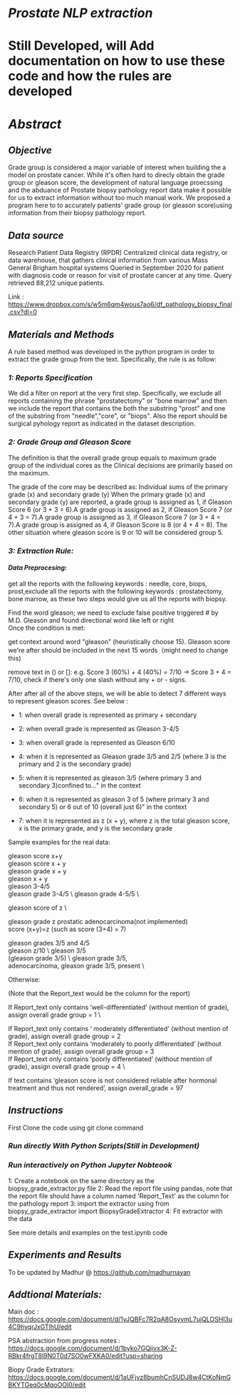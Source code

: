 # *Prostate NLP extraction*
# Still Developed, will Add documentation on how to use these code and how the rules are developed

# *Abstract*

## *Objective*

Grade group is considered a major variable of interest when building the a model on prostate cancer. While it's often hard to direcly obtain the grade group or gleason score, the development of natural language proecssing and the abduance of Prostate biopsy pathology report data make it possible for us to extract information without too much manual work. We proposed a program here to to accurately patients' grade group (or gleason score)using information from their biopsy pathology report.

## *Data source*
Research Patient Data Registry (RPDR) Centralized clinical data registry, or data warehouse, that gathers clinical information from various Mass General Brigham hospital systems Queried in September 2020 for patient with diagnosis code or reason for visit of prostate cancer at any time. Query retrieved 88,212 unique patients.

Link : https://www.dropbox.com/s/w5m6qm4wous7ao6/df_pathology_biopsy_final.csv?dl=0

## *Materials and Methods*

A rule based method was developed in the python program in order to extract the grade group from the text. Specifically, the rule is as follow:

### *1: Reports Specification*

We did a filter on report at the very first step. Specifically, we exclude all reports containing the phrase "prostatectomy" or "bone marrow" and then we include the report that contains the both the substring "prost" and one of the substring from "needle","core", or "biops". Also the report should be surgical pyhology report as indicated in the dataset description.

### *2: Grade Group and Gleason Score*

The definition is that the overall grade group equals to maximum grade group of the individual cores as the Clinical decisions are primarily based on the maximum.

The grade of the core may be described as:
Individual sums of the primary grade (x) and secondary grade (y)
When the primary grade (x) and secondary grade (y) are reported, a grade group is assigned as 1, if Gleason Score 6 (or 3 + 3 = 6).A grade group is assigned as 2, if Gleason Score 7 (or 4 + 3 = 7).A grade group is assigned as 3, if Gleason Score 7 (or 3 + 4 = 7).A grade group is assigned as 4, if Gleason Score is 8 (or 4 + 4 = 8). The other situation where gleason score is 9 or 10 will be considered group 5.

### *3: Extraction Rule:*

#### *Data Preprocesing:*

get all the reports with the following keywords : needle, core, biops, prost,exclude all the reports with the following keywords : prostatectomy, bone marrow, as these two steps would give us all the reports with biopsy.

Find the word gleason; we need to exclude false positive triggered # by M.D. Gleason and found directional word like left or right
\
Once the condition is met: 

get context around word "gleason" (heuristically choose 15). Gleason score we're after should be included in the next 15 words（might need to change this)

remove text in () or []: e.g. Score 3 (60%) + 4 (40%) = 7/10 -> Score 3 + 4 = 7/10,
check if there's only one slash without any + or - signs. 


After after all of the above steps,
we will be able to detect 7 different ways to represent gleason scores. See below :



* 1: when overall grade is represented as primary + secondary

* 2: when overall grade is represented as Gleason 3-4/5

* 3: when overall grade is represented as Gleason 6/10 

* 4: when it is represented as Gleason grade 3/5 and 2/5 (where 3 is the primary and 2 is the secondary grade)

* 5: when it is represented as gleason 3/5 (where primary 3 and secondary 3)confined to..." in the context

* 6: when it is represented as gleason 3 of 5 (where primary 3 and secondary 5) or 6 out of 10 (overall just 6)" in the context

* 7: when it is represented as z (x + y), where z is the total gleason score, x is the primary grade, and y is the secondary grade

Sample examples for the real data:

gleason score x+y  \
gleason score x + y  \
gleason grade x + y  \
gleason x + y  \
gleason 3-4/5 \
gleason grade 3-4/5 \ 
gleason grade 4-5/5 \

gleason score of z \

gleason grade z prostatic adenocarcinoma(not implemented) \
score (x+y)=z (such as score (3+4) = 7)

gleason grades 3/5 and 4/5 \
gleason z/10 \ 
gleason 3/5 \
(gleason grade 3/5) \ 
gleason grade 3/5, \
adenocarcinoma, gleason grade 3/5, present \

Otherwise: 

(Note that the Report_text would be the column for the report)

If Report_text only contains ‘well-differentiated’ (without mention of grade), assign overall grade group = 1 \

If Report_text only contains ‘ moderately differentiated’ (without mention of grade), assign overall grade group = 2
\
If Report_text only contains ‘moderately to poorly differentiated’ (without mention of grade), assign overall grade group = 3
\
If Report_text only contains ‘poorly differentiated’ (without mention of grade), assign overall grade group = 4
\

If text contains ‘gleason score is not considered reliable after hormonal treatment and thus not rendered’, assign overall_grade = 97


## *Instructions*

First Clone the code using git clone command

### *Run directly With Python Scripts(Still in Development)*

### *Run interactively on Python Jupyter Nobteook*

1: Create a notebook on the same directory as the biopsy_grade_extractor.py file
2: Read the report file using pandas, note that the report file should have a column 
named 'Report_Text' as the column for the pathology report
3: import the extractor using from biopsy_grade_extractor import BiopsyGradeExtractor
4: Fit extractor with the data

See more details and examples on the test.ipynb code

## *Experiments and Results*

To be updated by Madhur @ https://github.com/madhurnayan

## *Addtional Materials:*

Main doc : https://docs.google.com/document/d/1yJQBFc7R2qA8OsyvmL7ujQLOSHl3u4C9hyqrJxGTlhU/edit

PSA abstraction from progress notes : https://docs.google.com/document/d/1byko7GQjivx3K-Z-RBkr4frgT8l9N0T0d7SO0wFXKA0/edit?usp=sharing

Biopy Grade Extrators: https://docs.google.com/document/d/1aUFjvz8bumhCnSUDJ8w4CtKoNmGBKYTGeq0cMqoOOl0/edit
